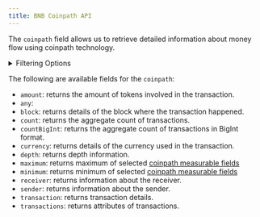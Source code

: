 ```yaml
---
title: BNB Coinpath API
---
```


<head>
<meta name="title" content="BNB Coinpath API"/>
<meta name="description" content="Track flow of funds up to any depth on the BNB blockchain. Also, get information on blocks for tokens or NFTs on the BNB blockchain."/>
<meta name="keywords" content="BNB api, BNB python api, BNB nft api, BNB scan api, BNB matic api, BNB api docs, BNB crypto api, BNB blockchain api,matic network api"/>
<meta name="robots" content="index, follow"/>
<meta http-equiv="Content-Type" content="text/html; charset=utf-8"/>
<meta name="language" content="English"/>

<!-- Open Graph / Facebook -->
<meta property="og:type" content="website" />
<meta property="og:title" content="BNB Coinpath API" />
<meta property="og:description" content="Track flow of funds up to any depth on the BNB blockchain. Also, get information on blocks for tokens or NFTs on the BNB blockchain." />

<!-- Twitter -->
<meta property="twitter:card" content="summary_large_image" />
<meta property="twitter:title" content="BNB Coinpath API" />
<meta property="twitter:description" content="Track flow of funds up to any depth on the BNB blockchain. Also, get blocks information for tokens or NFTs on the BNB blockchain." />
</head>

The `coinpath` field allows us to retrieve detailed information about money flow using coinpath technology.

<details>
<summary>Filtering Options</summary>

Coinpath data can be filtered using following arguments:

- `currency`: Filter by the currency involved in the transaction.
- `date`: Filter by the date of the transaction.
- `depth`: Filter by the depth of the transaction.
- `initialAddress`: Filter by the initial address.
- `initialDate`: Filter by the initial date.
- `initialTime`: Filter by the initial time.
- `options`: Filter returned data by ordering, limiting, and constraining it.
- `receiver`: Filter by the receiver's address.
- `sender`: Filter by the sender's address.
- `time`: Filter by the time of the transaction.

</details>

The following are available fields for the `coinpath`:

- `amount`: returns the amount of tokens involved in the transaction.
- `any`:
- `block`: returns details of the block where the transaction happened.
- `count`: returns the aggregate count of transactions.
- `countBigInt`: returns the aggregate count of transactions in BigInt format.
- `currency`: returns details of the currency used in the transaction.
- `depth`: returns depth information.
- `maximum`: returns maximum of selected [coinpath measurable fields](/v1/docs/graphql-reference/objects/ethereum-coinpath)
- `minimum`: returns minimum of selected [coinpath measurable fields](/v1/docs/graphql-reference/objects/ethereum-coinpath)
- `receiver`: returns information about the receiver.
- `sender`: returns information about the sender.
- `transaction`: returns transaction details.
- `transactions`: returns attributes of transactions.
